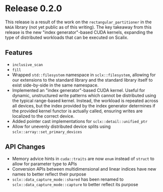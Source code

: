 Release 0.2.0
=============

This release is a result of the work on the `rectangular_partitioner` in the `NAGA` library (not yet public as of this writing). The key takeaway from this release is the new "index generator"-based CUDA kernels, expanding the type of distributed workloads that can be executed on Scalix.

Features
--------
- `inclusive_scan`
- `fill`
- Wrapped `std::filesystem` namespace in `sclx::filesystem`, allowing for our extensions to the standard library and the standard library itself to exist side-by-side in the same namespace.
- Implemented an "index generator"-based CUDA kernel. Useful for dynamic, unstructured write patterns which cannot be distributed using the typical range-based kernel. Instead, the workload is repeated across all devices, but the index provided by the index generator determines if the provided kernel functor is actually called, ensuring writes are localized to the correct device.
- Added pointer cast implementations for `sclx::detail::unified_ptr`
- Allow for unevenly distributed device splits using `sclx::array::set_primary_devices`

API Changes
-----------
- Memory advice hints in `cuda::traits` are now `enum` instead of `struct` to allow for parameter type to APIs
- Conversion APIs between multidimensional and linear indices have new names to better reflect their purpose
- `sclx::data_capture_mode::shared` has been renamed to `sclx::data_capture_mode::capture` to better reflect its purpose